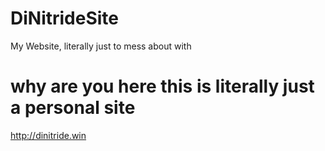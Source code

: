 # DiNitrideSite
My Website, literally just to mess about with

# why are you here this is literally just a personal site

http://dinitride.win
